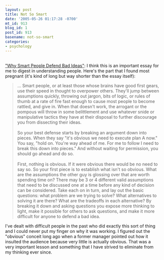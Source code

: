```yaml
---
layout: post
title: Not So Smart
date: '2005-05-26 01:17:28 -0700'
mt_id: 913
blog_id: 1
post_id: 913
basename: not-so-smart
categories:
- psychology
---
```

<br /><a href="http://www.scottberkun.com/essays/essay40.htm">"Why Smart People Defend Bad Ideas"</a>: I think this is an important essay for me to digest in understanding people. Here's the part that I found most pregnant (it's kind of long but way shorter than the essay itself):<blockquote>&#x2026; Smart people, or at least those whose brains have good first gears, use their speed in thought to overpower others. They'll jump between assumptions quickly, throwing out jargon, bits of logic, or rules of thumb at a rate of fire fast enough to cause most people to become rattled, and give in. When that doesn't work, the arrogant or the pompous will throw in some belittlement and use whatever snide or manipulative tactics they have at their disposal to further discourage you from dissecting their ideas.<br /><br />So your best defense starts by breaking an argument down into pieces. When they say "it's obvious we need to execute plan A now." You say, "hold on. You're way ahead of me. For me to follow I need to break this down into pieces." And without waiting for permission, you should go ahead and do so.<br /><br />First, nothing is obvious. If it were obvious there would be no need to say so. So your first piece is to establish what isn't so obvious. What are the assumptions the other guy is glossing over that are worth spending time on? There may be 3 or 4 different valid assumptions that need to be discussed one at a time before any kind of decision can be considered. Take each on in turn, and lay out the basic questions: what problem are we trying to solve? What alternatives to solving it are there? What are the tradeoffs in each alternative? By breaking it down and asking questions you expose more thinking to light, make it possible for others to ask questions, and make it more difficult for anyone to defend a bad idea.</blockquote>I've dealt with difficult people in the past who did exactly this sort of thing and I could never put my finger on why it was working. I figured out the "obvious" conceit long ago when a former manager pointed out how it insulted the audience because very little is actually obvious. That was a very important lesson and something that I have strived to eliminate from my thinking ever since.<br /><br /><br />
